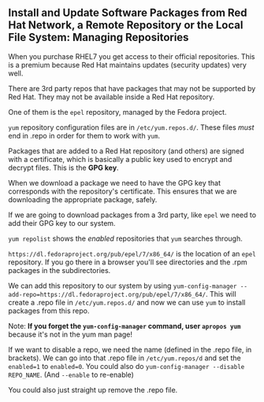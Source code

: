 ## Install and Update Software Packages from Red Hat Network, a Remote Repository or the Local File System: Managing Repositories

When you purchase RHEL7 you get access to their official repositories. This is a
premium because Red Hat maintains updates (security updates) very well.

There are 3rd party repos that have packages that may not be supported by Red
Hat. They may not be available inside a Red Hat repository.

One of them is the `epel` repository, managed by the Fedora project.

`yum` repository configuration files are in `/etc/yum.repos.d/`. These files
_must_ end in .repo in order for them to work with `yum`.

Packages that are added to a Red Hat repository (and others) are signed with a
certificate, which is basically a public key used to encrypt and decrypt files.
This is the **GPG key**.

When we download a package we need to have the GPG key that corresponds with the
repository's certificate. This ensures that we are downloading the appropriate
package, safely.

If we are going to download packages from a 3rd party, like `epel` we need to
add their GPG key to our system.

`yum repolist` shows the _enabled_ repositories that `yum` searches through.

`https://dl.fedoraproject.org/pub/epel/7/x86_64/` is the location of an `epel`
repository. If you go there in a browser you'll see directories and the .rpm
packages in the subdirectories.

We can add this repository to our system by using `yum-config-manager
--add-repo=https://dl.fedoraproject.org/pub/epel/7/x86_64/`. This will create a
.repo file in `/etc/yum.repos.d/` and now we can use `yum` to install packages
from this repo.

Note: **If you forget the `yum-config-manager` command, user `apropos yum`**
because it's not in the yum man page!

If we want to disable a repo, we need the name (defined in the .repo file, in
brackets). We can go into that .repo file in `/etc/yum.repos/d` and set the
`enabled=1` to `enabled=0`. You could also do `yum-config-manager --disable
REPO_NAME`. (And `--enable` to re-enable)

You could also just straight up remove the .repo file.

